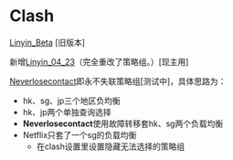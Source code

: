 # Clash

[Linyin_Beta](https://github.com/linyin022/Clash/blob/main/Linyin_Beta) [旧版本]

新增[Linyin_04_23](https://github.com/linyin022/Clash/blob/main/Linyin_04_23)（完全重改了策略组。）[现主用]

[Neverlosecontact](https://github.com/linyin022/Clash/blob/main/Neverlosecontact)即永不失联策略组[测试中]，具体思路为：

- hk、sg、jp三个地区负均衡
- hk、jp两个单独查询选择
- **Neverlosecontact**使用故障转移套hk、sg两个负载均衡
- Netflix只套了一个sg的负载均衡
  - 在clash设置里设置隐藏无法选择的策略组
